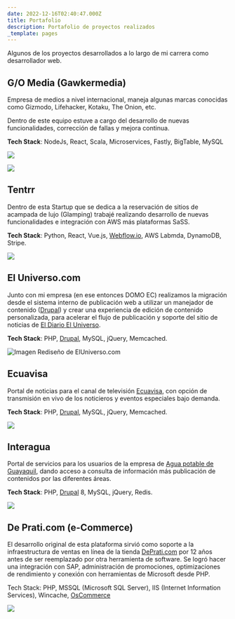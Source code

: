 ```yaml
---
date: 2022-12-16T02:40:47.000Z
title: Portafolio
description: Portafolio de proyectos realizados
_template: pages
---
```


Algunos de los proyectos desarrollados a lo largo de mi carrera como desarrollador web.

## G/O Media (Gawkermedia)

Empresa de medios a nivel internacional, maneja algunas marcas conocidas como Gizmodo, Lifehacker, Kotaku, The Onion, etc.

Dentro de este equipo estuve a cargo del desarrollo de nuevas funcionalidades, corrección de fallas y mejora continua.

**Tech Stack**: NodeJs, React, Scala, Microservices, Fastly, BigTable, MySQL 

![](/photos/2022/12/gizmodo-home.png)

![](/photos/2022/12/kinja-list.png)

## Tentrr

Dentro de esta Startup que se dedica a la reservación de sitios de acampada de lujo (Glamping) trabajé realizando desarrollo de nuevas funcionalidades e integración con AWS más plataformas SaSS.  

**Tech Stack**: Python, React, Vue.js, [Webflow.io](https://webflow.com/ "WebFlow"), AWS Labmda, DynamoDB, Stripe.

![](/photos/2022/12/home-tentrr.png)

## El Universo.com

Junto con mi empresa (en ese entonces DOMO EC) realizamos la migración desde el sistema interno de publicación web a utilizar un manejador de contenido ([Drupal](https://drupal.org "Drupal")) y crear una experiencia de edición de contenido personalizada, para acelerar el flujo de publicación y soporte del sitio de noticias de [El Diario El Universo](https://www.eluniverso.com "El Universo").

**Tech Stack**: PHP, [Drupal](https://drupal.org "Drupal"), MySQL, jQuery, Memcached.

![Imagen Rediseño de ElUniverso.com](/photos/2022/12/eluniverso_v2-1-small.jpeg "Portada ElUniverso.com")

## Ecuavisa

Portal de noticias para el canal de televisión [Ecuavisa](https://www.ecuavisa.com "Ecuavisa TV"), con opción de transmisión en vivo de los noticieros y eventos especiales bajo demanda.

**Tech Stack**: PHP, [Drupal](https://drupal.org "Drupal"), MySQL, jQuery, Memcached.

![](/photos/2022/12/index-ecuavisa-small.jpeg)

## Interagua

Portal de servicios para los usuarios de la empresa de [Agua potable de Guayaquil](https://www.interagua.com.ec), dando acceso a consulta de información más publicación de contenidos por las diferentes áreas.

**Tech Stack**: PHP, [Drupal](https://drupal.org "Drupal") 8, MySQL, jQuery, Redis.

![](/photos/2022/12/interagua-screenshot.png)

## De Prati.com (e-Commerce)

El desarrollo original de esta plataforma sirvió como soporte a la infraestructura de ventas en línea de la tienda [DePrati.com](https://www.deprati.com.ec "Almacenes De Prati") por 12 años antes de ser reemplazado por otra herramienta de software.  Se logró hacer una integración con SAP, administración de promociones, optimizaciones de rendimiento y conexión con herramientas de Microsoft desde PHP.

Tech Stack: PHP, MSSQL (Microsoft SQL Server), IIS (Internet Information Services), Wincache, [OsCommerce](https://www.oscommerce.com/ "OsCommerce v2.3")

![](/photos/2022/12/deprati-ec-2019-03-06-13_38_45.png)
